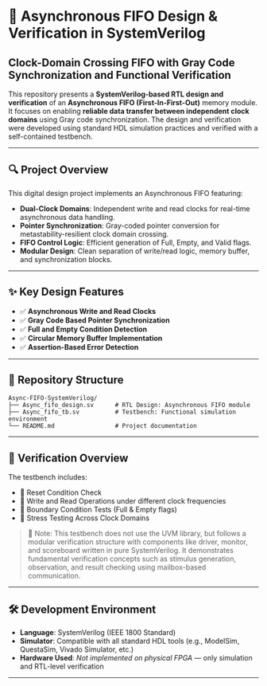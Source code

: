 # 🔄 Asynchronous FIFO Design & Verification in SystemVerilog

## Clock-Domain Crossing FIFO with Gray Code Synchronization and Functional Verification

This repository presents a **SystemVerilog-based RTL design and verification** of an **Asynchronous FIFO (First-In-First-Out)** memory module. It focuses on enabling **reliable data transfer between independent clock domains** using Gray code synchronization. The design and verification were developed using standard HDL simulation practices and verified with a self-contained testbench.

---

## 🔍 Project Overview

This digital design project implements an Asynchronous FIFO featuring:

- **Dual-Clock Domains**: Independent write and read clocks for real-time asynchronous data handling.
- **Pointer Synchronization**: Gray-coded pointer conversion for metastability-resilient clock domain crossing.
- **FIFO Control Logic**: Efficient generation of Full, Empty, and Valid flags.
- **Modular Design**: Clean separation of write/read logic, memory buffer, and synchronization blocks.

---

## ✨ Key Design Features

- ✅ **Asynchronous Write and Read Clocks**  
- ✅ **Gray Code Based Pointer Synchronization**  
- ✅ **Full and Empty Condition Detection**  
- ✅ **Circular Memory Buffer Implementation**  
- ✅ **Assertion-Based Error Detection**  

---

## 📁 Repository Structure
```
Async-FIFO-SystemVerilog/
├── Async_fifo_design.sv      # RTL Design: Asynchronous FIFO module
├── Async_fifo_tb.sv          # Testbench: Functional simulation environment
└── README.md                 # Project documentation
```


---

## 🧪 Verification Overview

The testbench includes:

- 📌 Reset Condition Check  
- 📌 Write and Read Operations under different clock frequencies  
- 📌 Boundary Condition Tests (Full & Empty flags)  
- 📌 Stress Testing Across Clock Domains  

>🧠 Note: This testbench does not use the UVM library, but follows a modular verification structure with components like driver, monitor, and scoreboard written in pure SystemVerilog. It demonstrates fundamental verification concepts such as stimulus generation, observation, and result checking using mailbox-based communication.
---

## 🛠️ Development Environment

- **Language**: SystemVerilog (IEEE 1800 Standard)
- **Simulator**: Compatible with all standard HDL tools (e.g., ModelSim, QuestaSim, Vivado Simulator, etc.)
- **Hardware Used**: *Not implemented on physical FPGA* — only simulation and RTL-level verification

---
